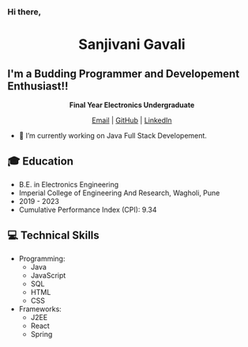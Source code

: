 ### Hi there,
<h1 align="center">Sanjivani Gavali</h1>

## I'm a Budding Programmer and Developement Enthusiast!!

<p align="center">
  <b>Final Year Electronics Undergraduate</b>
</p>

<p align="center">
  <a href="mailto:sanjivanigavali60@gmail.com">Email</a> |
  <a href="https://github.com/sanjivani_gavali">GitHub</a> |
  <a href="https://linkedin.com/in/sanjivani_gavali">LinkedIn</a>
</p>


- 🌱 I’m currently working on Java Full Stack Developement.

## 🎓 Education
- B.E. in Electronics Engineering
- Imperial College of Engineering And Research, Wagholi, Pune
- 2019 - 2023
- Cumulative Performance Index (CPI): 9.34

## 💻 Technical Skills
- Programming:
  - Java
  - JavaScript
  - SQL
  - HTML
  - CSS
- Frameworks:
  - J2EE
  - React
  - Spring





